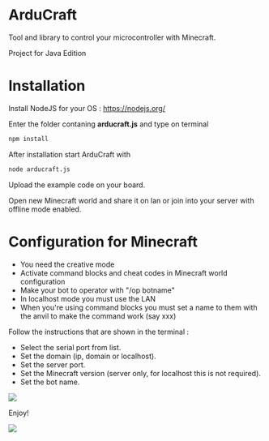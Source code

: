 # ArduCraft

Tool and library to control your microcontroller with Minecraft.

Project for Java Edition

# Installation

Install NodeJS for your OS : https://nodejs.org/

Enter the folder contaning **arducraft.js** and type on terminal

```bash
npm install
```
After installation start ArduCraft with

```bash
node arducraft.js
```

Upload the example code on your board.

Open new Minecraft world and share it on lan or join into your server with offline mode enabled.

# Configuration for Minecraft

* You need the creative mode
* Activate command blocks and cheat codes in Minecraft world configuration
* Make your bot to operator with "/op botname"
* In localhost mode you must use the LAN
* When you're using command blocks you must set a name to them with the anvil to make the command work (say xxx)

Follow the instructions that are shown in the terminal :

* Select the serial port from list.
* Set the domain (ip, domain or localhost).
* Set the server port.
* Set the Minecraft version (server only, for localhost this is not required).
* Set the bot name.

<img src="https://filoconnesso.it/arducraft/deamon.png"/>

Enjoy!

<img src="https://filoconnesso.it/arducraft/ide.png"/>

